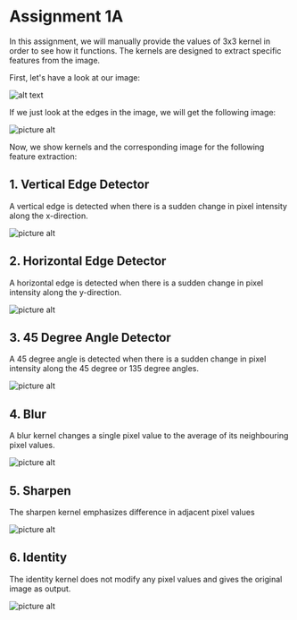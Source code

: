 # Assignment 1A #

In this assignment, we will manually provide the values of 3x3 kernel in order to see how it functions. The kernels are designed to extract specific features from the image.

First, let's have a look at our image:

![alt text](https://github.com/nrajmalwar/Project-1/blob/master/Images/Helvetica_Normal.png)


If we just look at the edges in the image, we will get the following image:

![picture alt](https://github.com/nrajmalwar/Project-1/blob/master/Images/Helvetica_Edges.png)

Now, we show kernels and the corresponding image for the following feature extraction:

## 1. Vertical Edge Detector ##

A vertical edge is detected when there is a sudden change in pixel intensity along the x-direction.

![picture alt](https://github.com/nrajmalwar/Project-1/blob/master/Images/Vertical_Edge.png)

## 2. Horizontal Edge Detector ##

A horizontal edge is detected when there is a sudden change in pixel intensity along the y-direction.

![picture alt](https://github.com/nrajmalwar/Project-1/blob/master/Images/Horizontal_Edges.png)

## 3. 45 Degree Angle Detector ##

A 45 degree angle is detected when there is a sudden change in pixel intensity along the 45 degree or 135 degree angles.

![picture alt](https://github.com/nrajmalwar/Project-1/blob/master/Images/45_Degrees.png)

## 4. Blur ##

A blur kernel changes a single pixel value to the average of its neighbouring pixel values.

![picture alt](https://github.com/nrajmalwar/Project-1/blob/master/Images/Blur.png)

## 5. Sharpen ##

The sharpen kernel emphasizes difference in adjacent pixel values

![picture alt](https://github.com/nrajmalwar/Project-1/blob/master/Images/Sharpen.png)

## 6. Identity ##

The identity kernel does not modify any pixel values and gives the original image as output.

![picture alt](https://github.com/nrajmalwar/Project-1/blob/master/Images/Identity.png)

